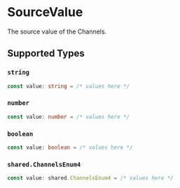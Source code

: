 # SourceValue

The source value of the Channels.


## Supported Types

### `string`

```typescript
const value: string = /* values here */
```

### `number`

```typescript
const value: number = /* values here */
```

### `boolean`

```typescript
const value: boolean = /* values here */
```

### `shared.ChannelsEnum4`

```typescript
const value: shared.ChannelsEnum4 = /* values here */
```

